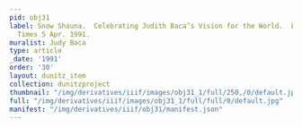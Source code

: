 ```yaml
---
pid: obj31
label: Snow Shauna.  Celebrating Judith Baca’s Vision for the World.  Los Angeles
  Times 5 Apr. 1991.
muralist: Judy Baca
type: article
_date: '1991'
order: '30'
layout: dunitz_item
collection: dunitzproject
thumbnail: "/img/derivatives/iiif/images/obj31_1/full/250,/0/default.jpg"
full: "/img/derivatives/iiif/images/obj31_1/full/full/0/default.jpg"
manifest: "/img/derivatives/iiif/obj31/manifest.json"
---
```

